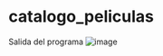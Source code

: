 # catalogo_peliculas
Salida del programa
![image](https://user-images.githubusercontent.com/81586887/169853255-c87ba65c-ad0c-4bd0-aa74-b03611584e26.png)
